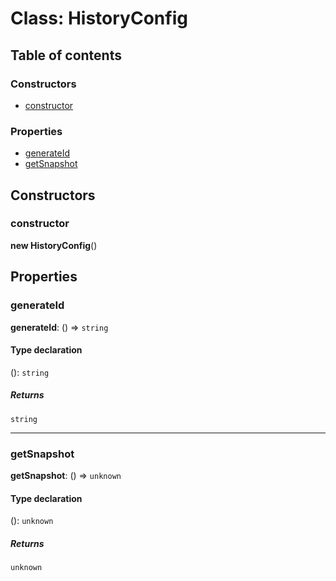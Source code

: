 # Class: HistoryConfig

## Table of contents

### Constructors

* [constructor](/en/auto-docs/history/classes/HistoryConfig.md#constructor)

### Properties

* [generateId](/en/auto-docs/history/classes/HistoryConfig.md#generateid)
* [getSnapshot](/en/auto-docs/history/classes/HistoryConfig.md#getsnapshot)

## Constructors

### constructor

**new HistoryConfig**()

## Properties

### generateId

**generateId**: () => `string`

#### Type declaration

(): `string`

##### Returns

`string`

***

### getSnapshot

**getSnapshot**: () => `unknown`

#### Type declaration

(): `unknown`

##### Returns

`unknown`
